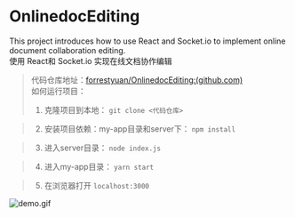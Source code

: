 # OnlinedocEditing

This project introduces how to use React and Socket.io to implement online document collaboration editing.   
使用 React和 Socket.io 实现在线文档协作编辑

> 代码仓库地址：[forrestyuan/OnlinedocEditing:(github.com)](https://github.com/forrestyuan/OnlinedocEditing)  
> 如何运行项目：  
> 1. 克隆项目到本地： `git clone <代码仓库> `

> 2. 安装项目依赖：my-app目录和server下： `npm install`

> 3. 进入server目录： `node index.js`

> 4. 进入my-app目录： `yarn start`

> 5. 在浏览器打开 `localhost:3000`

![demo.gif](https://p1-juejin.byteimg.com/tos-cn-i-k3u1fbpfcp/c6e60c348898449d8e865555ed4d26c1~tplv-k3u1fbpfcp-watermark.image?)

